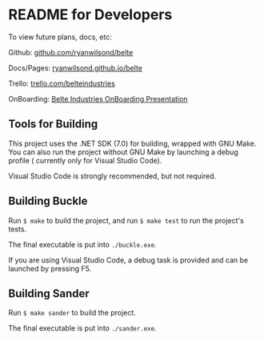 # README for Developers

To view future plans, docs, etc:

Github: [github.com/ryanwilsond/belte](https://github.com/ryanwilsond/belte)

Docs/Pages: [ryanwilsond.github.io/belte](https://ryanwilsond.github.io/belte/)

Trello: [trello.com/belteindustries](https://trello.com/belteindustries)

OnBoarding:
[Belte Industries OnBoarding Presentation](https://docs.google.com/presentation/d/1OPQQ2u9eYoLJ0EJMaahhTUQPkZ3FQ6KigO9uWFbu9zQ/edit?usp=sharing)

## Tools for Building

This project uses the .NET SDK (7.0) for building, wrapped with GNU Make. You
can also run the project without GNU Make by launching a debug profile (
currently only for Visual Studio Code).

Visual Studio Code is strongly recommended, but not required.

## Building Buckle

Run `$ make` to build the project, and run `$ make test` to run the project's
tests.

The final executable is put into `./buckle.exe`.

If you are using Visual Studio Code, a debug task is provided and can be
launched by pressing F5.

## Building Sander

Run `$ make sander` to build the project.

The final executable is put into `./sander.exe`.
